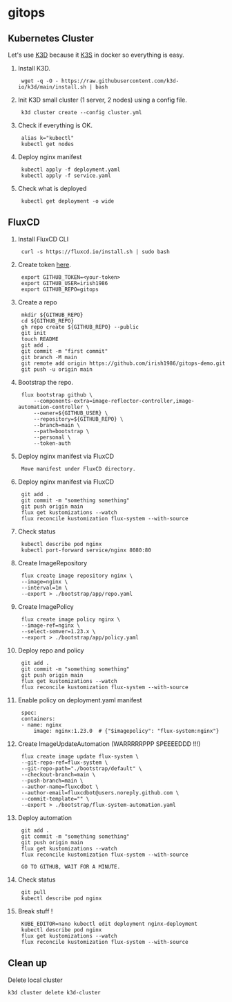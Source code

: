 # gitops

## Kubernetes Cluster

Let's use [K3D](https://k3d.io/v5.4.6/) because it [K3S](https://k3s.io/) in docker so everything is easy.

1. Install K3D.

        wget -q -O - https://raw.githubusercontent.com/k3d-io/k3d/main/install.sh | bash

1. Init K3D small cluster (1 server, 2 nodes) using a config file.

        k3d cluster create --config cluster.yml 

1. Check if everything is OK.

        alias k="kubectl"
        kubectl get nodes

1. Deploy nginx manifest

        kubectl apply -f deployment.yaml
        kubectl apply -f service.yaml

1. Check what is deployed

        kubectl get deployment -o wide

## FluxCD

1. Install FluxCD CLI

        curl -s https://fluxcd.io/install.sh | sudo bash

1. Create token [here](https://github.com/settings/tokens).

        export GITHUB_TOKEN=<your-token>
        export GITHUB_USER=irish1986
        export GITHUB_REPO=gitops

1. Create a repo 
        
        mkdir ${GITHUB_REPO}
        cd ${GITHUB_REPO}
        gh repo create ${GITHUB_REPO} --public
        git init
        touch README
        git add .
        git commit -m "first commit"
        git branch -M main
        git remote add origin https://github.com/irish1986/gitops-demo.git
        git push -u origin main

1. Bootstrap the repo.

        flux bootstrap github \
            --components-extra=image-reflector-controller,image-automation-controller \
            --owner=${GITHUB_USER} \
            --repository=${GITHUB_REPO} \
            --branch=main \
            --path=bootstrap \
            --personal \
            --token-auth

1. Deploy nginx manifest via FluxCD

        Move manifest under FluxCD directory.

1. Deploy nginx manifest via FluxCD

        git add .
        git commit -m "something something"
        git push origin main
        flux get kustomizations --watch
        flux reconcile kustomization flux-system --with-source

1. Check status

        kubectl describe pod nginx
        kubectl port-forward service/nginx 8080:80

1. Create ImageRepository 

        flux create image repository nginx \
        --image=nginx \
        --interval=1m \
        --export > ./bootstrap/app/repo.yaml

1. Create ImagePolicy 

        flux create image policy nginx \
        --image-ref=nginx \
        --select-semver=1.23.x \
        --export > ./bootstrap/app/policy.yaml

1. Deploy repo and policy

        git add .
        git commit -m "something something"
        git push origin main
        flux get kustomizations --watch
        flux reconcile kustomization flux-system --with-source

1. Enable policy on deployment.yaml manifest

        spec:
        containers:
        - name: nginx
            image: nginx:1.23.0  # {"$imagepolicy": "flux-system:nginx"}

1. Create ImageUpdateAutomation (WARRRRRPPP SPEEEEDDD !!!)

        flux create image update flux-system \
        --git-repo-ref=flux-system \
        --git-repo-path="./bootstrap/default" \
        --checkout-branch=main \
        --push-branch=main \
        --author-name=fluxcdbot \
        --author-email=fluxcdbot@users.noreply.github.com \
        --commit-template="" \
        --export > ./bootstrap/flux-system-automation.yaml

1. Deploy automation

        git add .
        git commit -m "something something"
        git push origin main
        flux get kustomizations --watch
        flux reconcile kustomization flux-system --with-source

        GO TO GITHUB, WAIT FOR A MINUTE.

1. Check status

        git pull
        kubectl describe pod nginx

1. Break stuff !

        KUBE_EDITOR=nano kubectl edit deployment nginx-deployment
        kubectl describe pod nginx
        flux get kustomizations --watch
        flux reconcile kustomization flux-system --with-source

## Clean up

Delete local cluster

    k3d cluster delete k3d-cluster